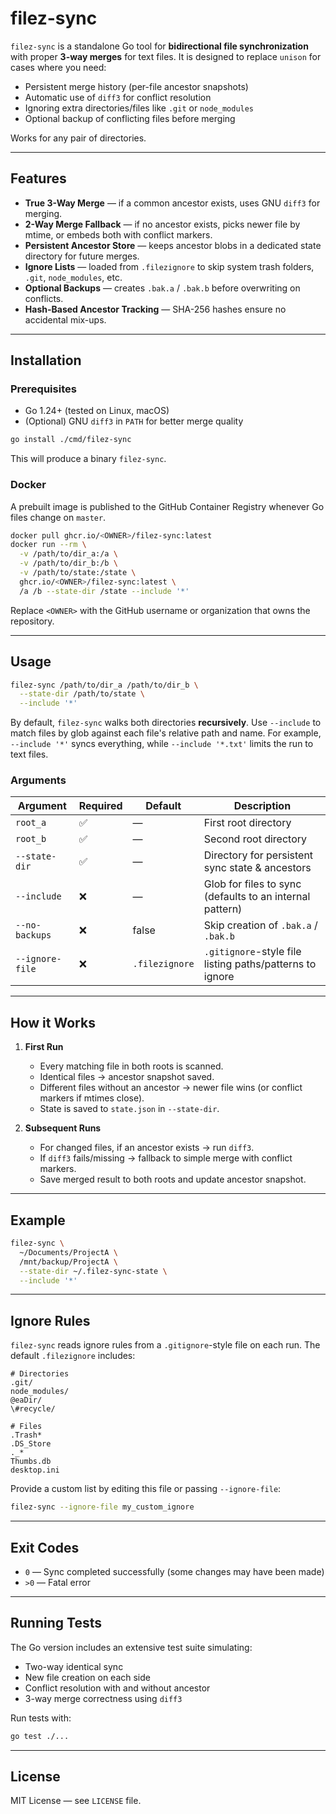 # filez-sync

`filez-sync` is a standalone Go tool for **bidirectional file synchronization** with proper **3-way merges** for text files. It is designed to replace `unison` for cases where you need:

* Persistent merge history (per-file ancestor snapshots)
* Automatic use of `diff3` for conflict resolution
* Ignoring extra directories/files like `.git` or `node_modules`
* Optional backup of conflicting files before merging

Works for any pair of directories.

---

## Features

- **True 3-Way Merge** — if a common ancestor exists, uses GNU `diff3` for merging.
- **2-Way Merge Fallback** — if no ancestor exists, picks newer file by mtime, or embeds both with conflict markers.
- **Persistent Ancestor Store** — keeps ancestor blobs in a dedicated state directory for future merges.
- **Ignore Lists** — loaded from `.filezignore` to skip system trash folders, `.git`, `node_modules`, etc.
- **Optional Backups** — creates `.bak.a` / `.bak.b` before overwriting on conflicts.
- **Hash-Based Ancestor Tracking** — SHA-256 hashes ensure no accidental mix-ups.

---

## Installation

### Prerequisites
- Go 1.24+ (tested on Linux, macOS)
- (Optional) GNU `diff3` in `PATH` for better merge quality

```bash
go install ./cmd/filez-sync
```

This will produce a binary `filez-sync`.

### Docker

A prebuilt image is published to the GitHub Container Registry whenever Go files change on `master`.

```bash
docker pull ghcr.io/<OWNER>/filez-sync:latest
docker run --rm \
  -v /path/to/dir_a:/a \
  -v /path/to/dir_b:/b \
  -v /path/to/state:/state \
  ghcr.io/<OWNER>/filez-sync:latest \
  /a /b --state-dir /state --include '*'
```

Replace `<OWNER>` with the GitHub username or organization that owns the repository.

---

## Usage

```bash
filez-sync /path/to/dir_a /path/to/dir_b \
  --state-dir /path/to/state \
  --include '*'
```

By default, `filez-sync` walks both directories **recursively**. Use `--include` to match files by glob against each file's relative path and name. For example, `--include '*'` syncs everything, while `--include '*.txt'` limits the run to text files.

### Arguments

| Argument       | Required | Default | Description                                     |
| -------------- | -------- | ------- | ----------------------------------------------- |
| `root_a`       | ✅        | —       | First root directory                            |
| `root_b`       | ✅        | —       | Second root directory                           |
| `--state-dir`  | ✅        | —       | Directory for persistent sync state & ancestors |
| `--include`    | ❌        | —       | Glob for files to sync (defaults to an internal pattern) |
| `--no-backups` | ❌        | false   | Skip creation of `.bak.a` / `.bak.b`            |
| `--ignore-file` | ❌       | `.filezignore` | `.gitignore`-style file listing paths/patterns to ignore |

---

## How it Works

1. **First Run**

   * Every matching file in both roots is scanned.
   * Identical files → ancestor snapshot saved.
   * Different files without an ancestor → newer file wins (or conflict markers if mtimes close).
   * State is saved to `state.json` in `--state-dir`.

2. **Subsequent Runs**

   * For changed files, if an ancestor exists → run `diff3`.
   * If `diff3` fails/missing → fallback to simple merge with conflict markers.
   * Save merged result to both roots and update ancestor snapshot.

---

## Example

```bash
filez-sync \
  ~/Documents/ProjectA \
  /mnt/backup/ProjectA \
  --state-dir ~/.filez-sync-state \
  --include '*'
```

---

## Ignore Rules

`filez-sync` reads ignore rules from a `.gitignore`-style file on each run. The default
`.filezignore` includes:

```gitignore
# Directories
.git/
node_modules/
@eaDir/
\#recycle/

# Files
.Trash*
.DS_Store
._*
Thumbs.db
desktop.ini
```

Provide a custom list by editing this file or passing `--ignore-file`:

```bash
filez-sync --ignore-file my_custom_ignore
```

---

## Exit Codes

* `0` — Sync completed successfully (some changes may have been made)
* `>0` — Fatal error

---

## Running Tests

The Go version includes an extensive test suite simulating:

* Two-way identical sync
* New file creation on each side
* Conflict resolution with and without ancestor
* 3-way merge correctness using `diff3`

Run tests with:

```bash
go test ./...
```

---

## License

MIT License — see `LICENSE` file.

